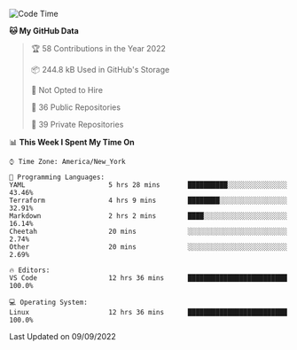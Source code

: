 <!--START_SECTION:waka-->
![Code Time](http://img.shields.io/badge/Code%20Time-82%20hrs%2025%20mins-blue)

**🐱 My GitHub Data** 

> 🏆 58 Contributions in the Year 2022
 > 
> 📦 244.8 kB Used in GitHub's Storage 
 > 
> 🚫 Not Opted to Hire
 > 
> 📜 36 Public Repositories 
 > 
> 🔑 39 Private Repositories  
 > 
📊 **This Week I Spent My Time On** 

```text
⌚︎ Time Zone: America/New_York

💬 Programming Languages: 
YAML                     5 hrs 28 mins       ██████████░░░░░░░░░░░░░░░   43.46% 
Terraform                4 hrs 9 mins        ████████░░░░░░░░░░░░░░░░░   32.91% 
Markdown                 2 hrs 2 mins        ████░░░░░░░░░░░░░░░░░░░░░   16.14% 
Cheetah                  20 mins             ░░░░░░░░░░░░░░░░░░░░░░░░░   2.74% 
Other                    20 mins             ░░░░░░░░░░░░░░░░░░░░░░░░░   2.69%

🔥 Editors: 
VS Code                  12 hrs 36 mins      █████████████████████████   100.0%

💻 Operating System: 
Linux                    12 hrs 36 mins      █████████████████████████   100.0%

```


 Last Updated on 09/09/2022
<!--END_SECTION:waka-->